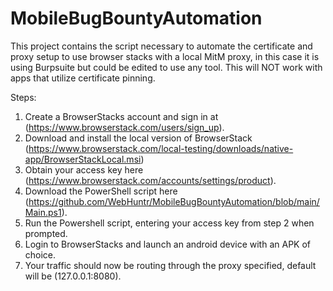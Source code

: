 # MobileBugBountyAutomation
This project contains the script necessary to automate the certificate and proxy setup to use browser stacks with a local MitM proxy, in this case it is using Burpsuite but could be edited to use any tool.
This will NOT work with apps that utilize certificate pinning.

Steps:
1. Create a BrowserStacks account and sign in at (https://www.browserstack.com/users/sign_up).
2. Download and install the local version of BrowserStack (https://www.browserstack.com/local-testing/downloads/native-app/BrowserStackLocal.msi)
3. Obtain your access key here (https://www.browserstack.com/accounts/settings/product).
4. Download the PowerShell script here (https://github.com/WebHuntr/MobileBugBountyAutomation/blob/main/Main.ps1).
5. Run the Powershell script, entering your access key from step 2 when prompted.
6. Login to BrowserStacks and launch an android device with an APK of choice.
7. Your traffic should now be routing through the proxy specified, default will be (127.0.0.1:8080).

